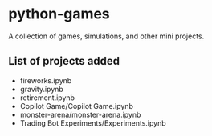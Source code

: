 # python-games
A collection of games, simulations, and other mini projects.

## List of projects added
* fireworks.ipynb
* gravity.ipynb
* retirement.ipynb
* Copilot Game/Copilot Game.ipynb
* monster-arena/monster-arena.ipynb
* Trading Bot Experiments/Experiments.ipynb